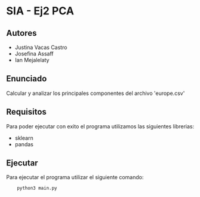 # SIA - Ej2 PCA

## Autores

* Justina Vacas Castro
* Josefina Assaff 
* Ian Mejalelaty

## Enunciado

Calcular y analizar los principales componentes del archivo 'europe.csv'

## Requisitos

Para poder ejecutar con exito el programa utilizamos las siguientes librerias:
- sklearn
- pandas

## Ejecutar

Para ejecutar el programa utilizar el siguiente comando: 

		python3 main.py 
